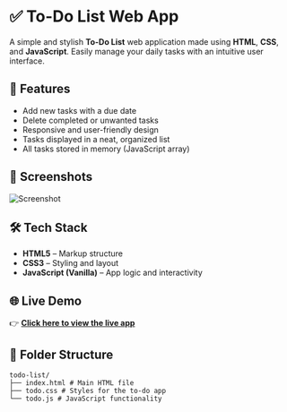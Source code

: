 # ✅ To-Do List Web App

A simple and stylish **To-Do List** web application made using **HTML**, **CSS**, and **JavaScript**. Easily manage your daily tasks with an intuitive user interface.

## 🌟 Features

- Add new tasks with a due date
- Delete completed or unwanted tasks
- Responsive and user-friendly design
- Tasks displayed in a neat, organized list
- All tasks stored in memory (JavaScript array)

## 📸 Screenshots

![Screenshot](images/todo-screenshot.png)

## 🛠️ Tech Stack

- **HTML5** – Markup structure
- **CSS3** – Styling and layout
- **JavaScript (Vanilla)** – App logic and interactivity


## 🌐 Live Demo

👉 **[Click here to view the live app](https://shagunn29.github.io/todo-list/)**


## 📁 Folder Structure

```
todo-list/
├── index.html # Main HTML file
├── todo.css # Styles for the to-do app
└── todo.js # JavaScript functionality
```


